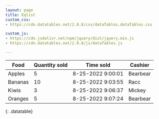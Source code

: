 ```yaml
---
layout: page
title: Eqlist
custom_css:
- https://cdn.datatables.net/2.0.8/css/dataTables.dataTables.css

custom_js:
- https://cdn.jsdelivr.net/npm/jquery/dist/jquery.min.js
- https://cdn.datatables.net/2.0.8/js/dataTables.js

---
```


<script>
	$(document).ready( function () {
		$('table.datatable').DataTable({
			paging: false		
		});
	});
</script> 

Food    | Quantity sold | Time sold         | Cashier
------- | ------------- | ----------------- | -----------
Apples  |   5           | 8-25-2022 9:00:01 | Bearbear
Bananas |   10          | 8-25-2022 9:03:55 | Racc
Kiwis   |   3           | 8-25-2022 9:06:37 | Mickey
Oranges |   5           | 8-25-2022 9:07:24 | Bearbear
{: .datatable}